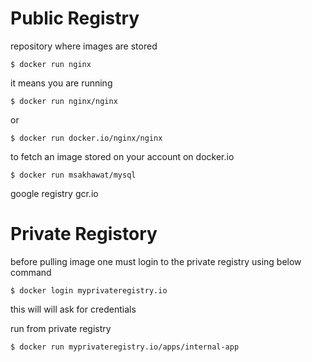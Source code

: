 # Public Registry
repository where images are stored

`$ docker run nginx`

it means you are running

`$ docker run nginx/nginx`

or

`$ docker run docker.io/nginx/nginx`

to fetch an image stored on your account on docker.io

`$ docker run msakhawat/mysql`

google registry gcr.io

# Private Registory

before pulling image one must login to the private registry using below command

`$ docker login myprivateregistry.io`

this will will ask for credentials

run from private registry

`$ docker run myprivateregistry.io/apps/internal-app`




